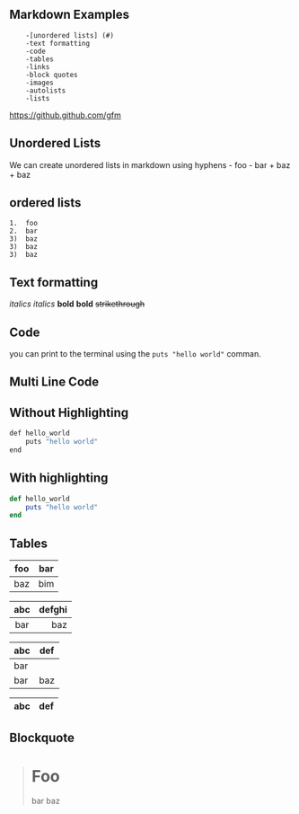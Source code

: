 ## Markdown Examples

        -[unordered lists] (#)
        -text formatting
        -code
        -tables
        -links
        -block quotes
        -images
        -autolists
        -lists


https://github.github.com/gfm

## Unordered Lists

We can create unordered lists in markdown using hyphens
    - foo
    - bar
    + baz
    + baz

## ordered lists

    1.  foo
    2.  bar
    3)  baz
    3)  baz
    3)  baz

## Text formatting

_italics_
*italics*
**bold**
__bold__
~~strikethrough~~

## Code

you can print to the terminal using the `puts "hello world"` comman.

## Multi Line Code

## Without Highlighting

```sh
def hello_world
    puts "hello world"
end
```
## With highlighting

```rb
def hello_world
    puts "hello world"
end
```
## Tables

| foo | bar |
| --- | --- |
| baz | bim |

| abc | defghi |
:-: | -----------:
bar | baz |


| abc | def |
| --- | --- |
| bar |
| bar | baz | boo |

| abc | def |
| --- | --- |


## Blockquote

   > # Foo
   > bar
 > baz